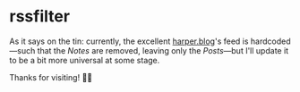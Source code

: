 # rssfilter

As it says on the tin: currently, the excellent [harper.blog](https://harper.blog)'s feed is hardcoded—such that the _Notes_ are removed, leaving only the _Posts_—but I'll update it to be a bit more universal at some stage.

Thanks for visiting! 🙂👋